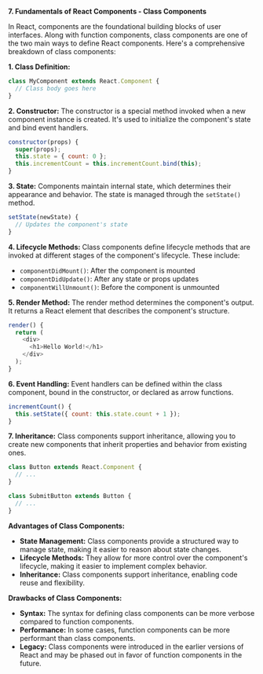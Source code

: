 **7. Fundamentals of React Components - Class Components**

In React, components are the foundational building blocks of user interfaces. Along with function components, class components are one of the two main ways to define React components. Here's a comprehensive breakdown of class components:

**1. Class Definition:**
```javascript
class MyComponent extends React.Component {
  // Class body goes here
}
```

**2. Constructor:**
The constructor is a special method invoked when a new component instance is created. It's used to initialize the component's state and bind event handlers.
```javascript
constructor(props) {
  super(props);
  this.state = { count: 0 };
  this.incrementCount = this.incrementCount.bind(this);
}
```

**3. State:**
Components maintain internal state, which determines their appearance and behavior. The state is managed through the `setState()` method.
```javascript
setState(newState) {
  // Updates the component's state
}
```

**4. Lifecycle Methods:**
Class components define lifecycle methods that are invoked at different stages of the component's lifecycle. These include:
- `componentDidMount()`: After the component is mounted
- `componentDidUpdate()`: After any state or props updates
- `componentWillUnmount()`: Before the component is unmounted

**5. Render Method:**
The render method determines the component's output. It returns a React element that describes the component's structure.
```javascript
render() {
  return (
    <div>
      <h1>Hello World!</h1>
    </div>
  );
}
```

**6. Event Handling:**
Event handlers can be defined within the class component, bound in the constructor, or declared as arrow functions.
```javascript
incrementCount() {
  this.setState({ count: this.state.count + 1 });
}
```

**7. Inheritance:**
Class components support inheritance, allowing you to create new components that inherit properties and behavior from existing ones.
```javascript
class Button extends React.Component {
  // ...
}

class SubmitButton extends Button {
  // ...
}
```

**Advantages of Class Components:**

* **State Management:** Class components provide a structured way to manage state, making it easier to reason about state changes.
* **Lifecycle Methods:** They allow for more control over the component's lifecycle, making it easier to implement complex behavior.
* **Inheritance:** Class components support inheritance, enabling code reuse and flexibility.

**Drawbacks of Class Components:**

* **Syntax:** The syntax for defining class components can be more verbose compared to function components.
* **Performance:** In some cases, function components can be more performant than class components.
* **Legacy:** Class components were introduced in the earlier versions of React and may be phased out in favor of function components in the future.
